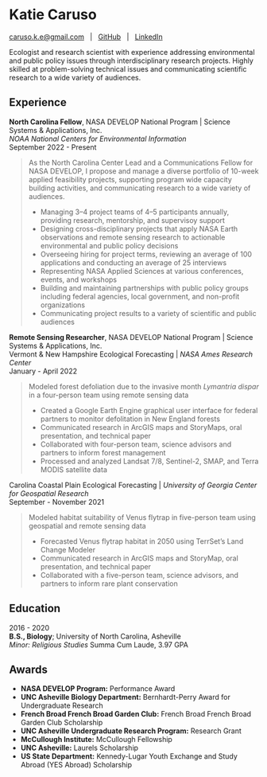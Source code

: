 Katie Caruso
=============

[caruso.k.e@gmail.com](mailto:hayley.pippin@gmail.com)  &nbsp; |  &nbsp; [GitHub](https://github.com/kathryncaruso)  &nbsp; |  &nbsp; [LinkedIn](https://www.linkedin.com/in/carusokatie/)

Ecologist and research scientist with experience addressing environmental and public policy issues through interdisciplinary research projects. Highly skilled at problem-solving technical issues and communicating scientific research to a wide variety of audiences.                

Experience
----------

**North Carolina Fellow**, NASA DEVELOP National Program | Science Systems & Applications, Inc.  
*NOAA National Centers for Environmental Information*  
September 2022 - Present

> As the North Carolina Center Lead and a Communications Fellow for NASA DEVELOP, I propose and manage a diverse portfolio of 10-week applied feasibility projects, supporting program wide capacity building activities, and communicating research to a wide variety of audiences.  
> * Managing 3–4 project teams of 4–5 participants annually, providing research, mentorship, and supervisoy support
> * Designing cross-disciplinary projects that apply NASA Earth observations and remote sensing research to actionable environmental and public policy decisions
> * Overseeing hiring for project terms, reviewing an average of 100 applications and conducting an average of 25 interviews
> * Representing NASA Applied Sciences at various conferences, events, and workshops
> * Building and maintaining partnerships with public policy groups including federal agencies, local government, and non-profit organizations
> * Communicating project results to a variety of scientific and public audiences

**Remote Sensing Researcher**, NASA DEVELOP National Program | Science Systems & Applications, Inc.  
Vermont & New Hampshire Ecological Forecasting | *NASA Ames Research Center*  
January - April 2022
> Modeled forest defoliation due to the invasive month *Lymantria dispar* in a four-person team using remote sensing data
> * Created a Google Earth Engine graphical user interface for federal partners to monitor defolitation in New England forests
> * Communicated research in ArcGIS maps and StoryMaps, oral presentation, and technical paper
> * Collaborated with four-person team, science advisors and partners to inform forest management  
> * Processed and analyzed Landsat 7/8, Sentinel-2, SMAP, and Terra MODIS satellite data  

Carolina Coastal Plain Ecological Forecasting | *University of Georgia Center for Geospatial Research*  
September - November 2021
> Modeled habitat suitability of Venus flytrap in five-person team using geospatial and remote sensing data
> * Forecasted Venus flytrap habitat in 2050 using TerrSet’s Land Change Modeler
> * Communicated research in ArcGIS maps and StoryMap, oral presentation, and technical paper
> * Collaborated with a five-person team, science advisors, and partners to inform rare plant conservation

Education
---------

2016 - 2020  
**B.S., Biology**; University of North Carolina, Asheville  
*Minor: Religious Studies*
Summa Cum Laude, 3.97 GPA

Awards
------

* **NASA DEVELOP Program:** Performance Award
* **UNC Asheville Biology Department:** Bernhardt-Perry Award for Undergraduate Research
* **French Broad French Broad Garden Club:** French Broad French Broad Garden Club Scholarship
* **UNC Asheville Undergraduate Research Program:** Research Grant
* **McCullough Institute:** McCullough Fellowship
* **UNC Asheville:** Laurels Scholarship
* **US State Department:** Kennedy-Lugar Youth Exchange and Study Abroad (YES Abroad) Scholarship
